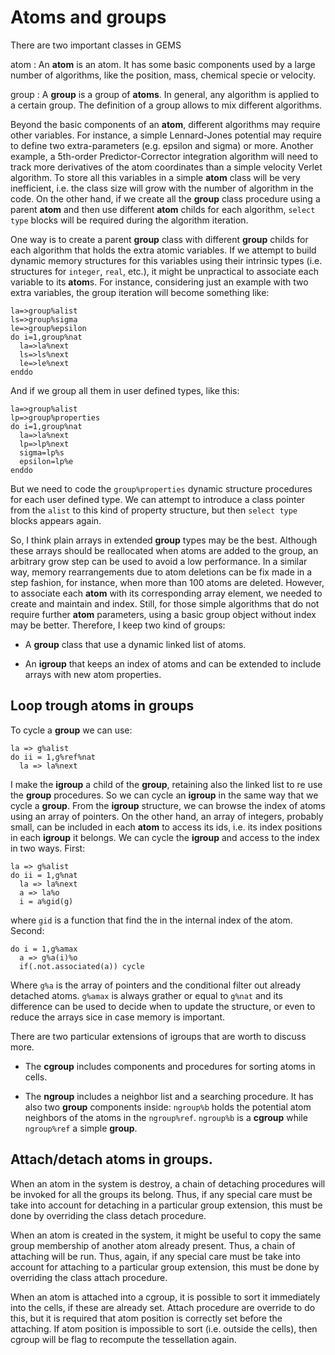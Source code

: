 # Atoms and groups

There are two important classes in GEMS

atom
: An **atom** is an atom. It has some basic components used by a large number
of algorithms, like the position, mass, chemical specie or velocity.

group
: A **group** is a group of **atoms**. In general, any algorithm is applied to
a certain group. The definition of a group allows to mix different algorithms.

Beyond the basic components of an **atom**, different algorithms may require
other variables. For instance, a simple Lennard-Jones potential may require to
define two extra-parameters (e.g. epsilon and sigma) or more. Another example,
a 5th-order Predictor-Corrector integration algorithm will need to track more
derivatives of the atom coordinates than a simple velocity Verlet algorithm.
To store all this variables in a simple **atom** class will be very
inefficient, i.e. the class size will grow with the number of algorithm in the
code. On the other hand, if we create all the **group** class procedure using a
parent **atom** and then use different **atom** childs for each algorithm,
`select type` blocks will be required during the algorithm iteration.
 
One way is to create a parent **group** class with different **group** childs for each
algorithm that holds the extra atomic variables. If we attempt to build
dynamic memory structures for this variables using their intrinsic types
(i.e. structures for `integer`, `real`, etc.), it might be unpractical to
associate each variable to its **atom**s. For instance, considering just an
example with two extra variables, the group iteration will become something
like:

	la=>group%alist
	ls=>group%sigma
	le=>group%epsilon
	do i=1,group%nat
	  la=>la%next
	  ls=>ls%next
	  le=>le%next
	enddo

And if we group all them in user defined types, like this:

	la=>group%alist
	lp=>group%properties
	do i=1,group%nat
	  la=>la%next
	  lp=>lp%next
	  sigma=lp%s
	  epsilon=lp%e
	enddo

But we need to code the `group%properties` dynamic structure procedures for
each user defined type. We can attempt to introduce a
class pointer from the `alist` to this kind of property structure, but then
`select type` blocks appears again.

So, I think plain arrays in extended **group** types may be the best. Although
these arrays should be reallocated when atoms are added to the group, an
arbitrary grow step can be used to avoid a low performance. In a similar way,
memory rearrangements due to atom deletions can be fix made in a
step fashion, for instance, when more than 100 atoms are deleted. However, to
associate each **atom** with its corresponding array element, we needed to
create and maintain and index. Still, for those simple algorithms
that do not require further **atom** parameters, using a basic group
object without index may be better. Therefore, I keep two kind of groups:

- A **group** class that use a dynamic linked list of atoms.

- An **igroup** that keeps an index of atoms and can be extended to include
arrays with new atom properties.
 
## Loop trough atoms in groups

To cycle a **group** we can use:

    la => g%alist
    do ii = 1,g%ref%nat
      la => la%next

I make the **igroup** a child of the **group**, retaining also the linked list
to re use the **group** procedures. So we can cycle an **igroup** in the same
way that we cycle a **group**. From the **igroup** structure, we can browse
the index of atoms using an array of pointers. On the other hand, an
array of integers, probably small, can be included in each **atom** to access
its ids, i.e. its index positions in each **igroup** it belongs. We can cycle
the **igroup** and access to the index in two ways. First:

    la => g%alist
    do ii = 1,g%nat
      la => la%next
      a => la%o
      i = a%gid(g)

where `gid` is a function that find the in the internal index of the atom.
Second:
       
    do i = 1,g%amax
      a => g%a(i)%o
      if(.not.associated(a)) cycle

Where `g%a` is the array of pointers and the conditional filter out already
detached atoms. `g%amax` is always grather or equal to `g%nat` and its
difference can be used to decide when to update the structure, or even to
reduce the arrays sice in case memory is important.

There are two particular extensions of igroups that are worth to discuss
more.

- The **cgroup** includes components and procedures for sorting atoms in cells. 

- The **ngroup** includes a neighbor list and a searching procedure. It has
also two **group** components inside: `ngroup%b` holds the potential atom
neighbors of the atoms in the `ngroup%ref`. `ngroup%b` is a **cgroup** while
`ngroup%ref` a simple **group**. 


## Attach/detach atoms in groups.

When an atom in the system is destroy, a chain of detaching procedures will
be invoked for all the groups its belong. Thus, if any special care must be
take into account for detaching in a particular group extension, this must be
done by overriding the class detach procedure.

When an atom is created in the system, it might be useful to copy the same
group membership of another atom already present. Thus, a chain of attaching
will be run. Thus, again, if any special care must be take into account for
attaching to a particular group extension, this must be done by overriding
the class attach procedure.

When an atom is attached into a cgroup, it is possible to sort it immediately
into the cells, if these are already set. Attach procedure are override to do
this, but it is required that atom position is correctly set before the
attaching. If atom position is impossible to sort (i.e. outside the cells),
then cgroup will be flag to recompute the tessellation again.

